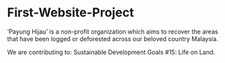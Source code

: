 # First-Website-Project

‘Payung Hijau’ is a non-profit organization which aims to recover the areas that have been 
logged or deforested across our beloved country Malaysia.

We are contributing to: Sustainable Development Goals #15: Life on Land.
